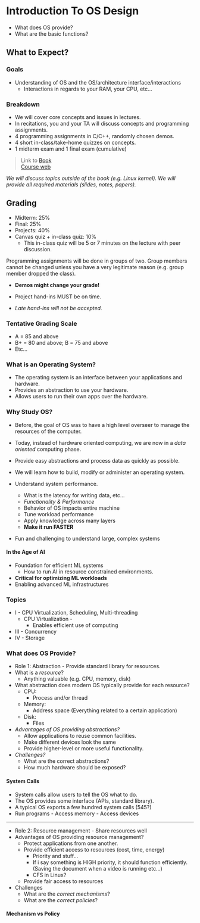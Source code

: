# Introduction To OS Design

- What does OS provide?
- What are the basic functions?

## What to Expect?

### Goals
- Understanding of OS and the OS/architecture interface/interactions
	- Interactions in regards to your RAM, your CPU, etc...

### Breakdown
- We will cover core concepts and issues in lectures.
- In recitations, you and your TA will discuss concepts and programming assignments.
- 4 programming assignments in C/C++, randomly chosen demos.
- 4 short in-class/take-home quizzes on concepts.
- 1 midterm exam and 1 final exam (cumulative)

> Link to [Book](http://pages.cs.wisc.edu/~remzi/OSTEP/)\
> [Course web](https://www.cs.rutgers.edu/~sk2113/cs416/)

*We will discuss topics outside of the book (e.g. Linux kernel). We will provide all required materials (slides, notes, papers).*

## Grading
- Midterm: 25%
- Final: 25%
- Projects: 40%
- Canvas quiz + in-class quiz: 10%
	- This in-class quiz will be 5 or 7 minutes on the lecture with peer discussion.

Programming assignments will be done in groups of two. Group members cannot be changed unless you have a very legitimate reason (e.g. group member dropped the class).

- **Demos might change your grade!**

- Project hand-ins MUST be on time.

- *Late hand-ins will not be accepted.*

### Tentative Grading Scale
- A = 85 and above
- B+ = 80 and above; B = 75 and above
- Etc...

### What is an Operating System?

- The operating system is an interface between your applications and hardware.
- Provides an abstraction to use your hardware.
- Allows users to run their own apps over the hardware.

### Why Study OS?
- Before, the goal of OS was to have a high level overseer to manage the resources of the computer.
- Today, instead of hardware oriented computing, we are now in a *data oriented* computing phase.
- Provide easy abstractions and process data as quickly as possible.

- We will learn how to build, modify or administer an operating system.
- Understand system performance.
	- What is the latency for writing data, etc...
	- *Functionality & Performance*
	- Behavior of OS impacts entire machine
	- Tune workload performance
	- Apply knowledge across many layers
	- **Make it run FASTER**
- Fun and challenging to understand large, complex systems

#### In the Age of AI
- Foundation for efficient ML systems
	- How to run AI in resource constrained environments.
- **Critical for optimizing ML workloads**
- Enabling advanced ML infrastructures

### Topics
- I - CPU Virtualization, Scheduling, Multi-threading
	- CPU Virtualization - 
		- Enables efficient use of computing 
- III - Concurrency
- IV - Storage

### What does OS Provide?
- Role 1: Abstraction - Provide standard library for resources.
- What is a *resource*?
	- Anything valuable (e.g. CPU, memory, disk)
- What abstraction does modern OS typically provide for each resource?
	- CPU:
		- Process and/or thread
	- Memory:
		- Address space (Everything related to a certain application)
	- Disk:
		- Files
- *Advantages of OS providing abstractions?*
	- Allow applications to reuse common facilities.
	- Make different devices look the same
	- Provide higher-level or more useful functionality.
- *Challenges?*
	- What are the correct abstractions?
	- How much hardware should be exposed?

#### System Calls
- System calls allow users to tell the OS what to do.
- The OS provides some interface (APIs, standard library).
- A typical OS exports a few hundred system calls (545?)
- Run programs - Access memory - Access devices

---

- Role 2: Resource management - Share resources well
- Advantages of OS providing resource management?
	- Protect applications from one another.
	- Provide efficient access to resources (cost, time, energy)
		- Priority and stuff...
		- If i say something is HIGH priority, it should function efficiently. (Saving the document when a video is running etc...)
		- CFS in Linux?
	- Provide fair access to resources
- Challenges
	- What are the *correct mechanisms*?
	- What are the *correct policies*?

#### Mechanism vs Policy



